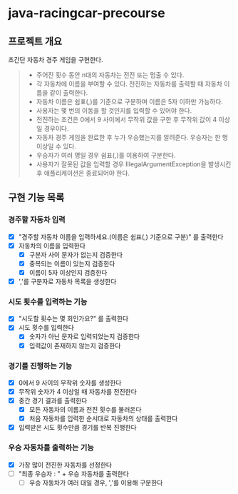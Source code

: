 # java-racingcar-precourse
## 프로젝트 개요
초간단 자동차 경주 게임을 구현한다.
>* 주어진 횟수 동안 n대의 자동차는 전진 또는 멈출 수 있다.
>* 각 자동차에 이름을 부여할 수 있다. 전진하는 자동차를 출력할 때 자동차 이름을 같이 출력한다.
>* 자동차 이름은 쉼표(,)를 기준으로 구분하며 이름은 5자 이하만 가능하다.
>* 사용자는 몇 번의 이동을 할 것인지를 입력할 수 있어야 한다.
>* 전진하는 조건은 0에서 9 사이에서 무작위 값을 구한 후 무작위 값이 4 이상일 경우이다.
>* 자동차 경주 게임을 완료한 후 누가 우승했는지를 알려준다. 우승자는 한 명 이상일 수 있다.
>* 우승자가 여러 명일 경우 쉼표(,)를 이용하여 구분한다.
>* 사용자가 잘못된 값을 입력할 경우 IllegalArgumentException을 발생시킨 후 애플리케이션은 종료되어야 한다.

## 구현 기능 목록

### 경주할 자동차 입력
* [x] "경주할 자동차 이름을 입력하세요.(이름은 쉼표(,) 기준으로 구분)" 를 출력한다
* [x] 자동차의 이름을 입력한다
  * [x] 구분자 사이 문자가 없는지 검증한다
  * [x] 중복되는 이름이 있는지 검증한다
  * [x] 이름이 5자 이상인지 검증한다
* [x] ','를 구분자로 자동차 목록을 생성한다

### 시도 횟수를 입력하는 기능
* [x] "시도할 횟수는 몇 회인가요?" 를 출력한다
* [x] 시도 횟수를 입력한다
  * [x] 숫자가 아닌 문자로 입력되었는지 검증한다
  * [x] 입력값이 존재하지 않는지 검증한다

### 경기를 진행하는 기능
* [x] 0에서 9 사이의 무작위 숫자를 생성한다
* [x] 무작위 숫자가 4 이상일 때 자동차를 전진한다
* [x] 중간 경기 결과를 출력한다
  * [x] 모든 자동차의 이름과 전진 횟수를 불러온다
  * [x] 처음 자동차를 입력한 순서대로 자동차의 상태를 출력한다
* [x] 입력받은 시도 횟수만큼 경기를 반복 진행한다

### 우승 자동차를 출력하는 기능
* [x] 가장 많이 전진한 자동차를 선정한다
* [ ] "최종 우승자 : " + 우승 자동차를 출력한다
  * [ ] 우승 자동차가 여러 대일 경우, ','를 이용해 구분한다